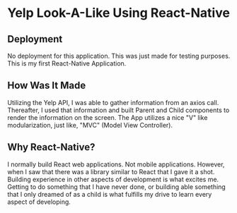 # Yelp Look-A-Like Using React-Native

## Deployment
  No deployment for this application. This was just made for testing purposes. This is my first React-Native Application.

## How Was It Made
  Utilizing the Yelp API, I was able to gather information from an axios call. Thereafter, I used that information and built Parent and Child components to render the information on the screen. The App utilizes a nice "V" like modularization, just like, "MVC" (Model View Controller).

## Why React-Native?
  I normally build React web applications. Not mobile applications. However, when I saw that there was a library similar to React that I gave it a shot. Building experience in other aspects of development is what excites me. Getting to do something that I have never done, or building able something that I only dreamed of as a child is what fulfills my drive to learn every aspect of developing.
